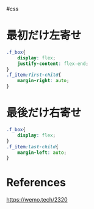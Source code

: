 #css 

# 最初だけ左寄せ
```css
.f_box{
    display: flex;
    justify-content: flex-end;
}
.f_item:first-child{
    margin-right: auto;
}
```

# 最後だけ右寄せ
```scss
.f_box{
    display: flex;
}
.f_item:last-child{
    margin-left: auto;
}
```


# References
https://wemo.tech/2320